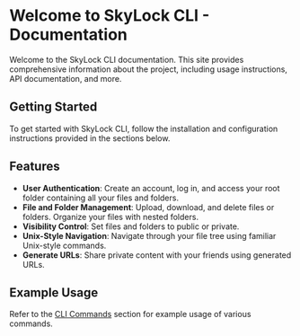 # Welcome to SkyLock CLI - Documentation

Welcome to the SkyLock CLI documentation. This site provides comprehensive information about the project, including usage instructions, API documentation, and more.

## Getting Started

To get started with SkyLock CLI, follow the installation and configuration instructions provided in the sections below.

## Features

- **User Authentication**: Create an account, log in, and access your root folder containing all your files and folders.
- **File and Folder Management**: Upload, download, and delete files or folders. Organize your files with nested folders.
- **Visibility Control**: Set files and folders to public or private.
- **Unix-Style Navigation**: Navigate through your file tree using familiar Unix-style commands.
- **Generate URLs**: Share private content with your friends using generated URLs.

## Example Usage

Refer to the [CLI Commands](cli.md) section for example usage of various commands.